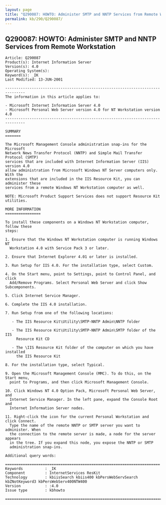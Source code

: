 ```yaml
---
layout: page
title: "Q290087: HOWTO: Administer SMTP and NNTP Services from Remote Workstation"
permalink: kb/290/Q290087/
---
```


## Q290087: HOWTO: Administer SMTP and NNTP Services from Remote Workstation

	Article: Q290087
	Product(s): Internet Information Server
	Version(s): 4.0
	Operating System(s): 
	Keyword(s): _IK
	Last Modified: 13-JUN-2001
	
	-------------------------------------------------------------------------------
	The information in this article applies to:
	
	- Microsoft Internet Information Server 4.0 
	- Microsoft Personal Web Server version 4.0 for NT Workstation version 4.0 
	-------------------------------------------------------------------------------
	
	SUMMARY
	=======
	
	The Microsoft Management Console administration snap-ins for the Microsoft
	Network News Transfer Protocol (NNTP) and Simple Mail Transfer Protocol (SMTP)
	services that are included with Internet Information Server (IIS) version 4.0
	allow administration from Microsoft Windows NT Server computers only. With the
	extensions that are included in the IIS Resource Kit, you can administer these
	services from a remote Windows NT Workstation computer as well.
	
	NOTE: Microsoft Product Support Services does not support Resource Kit utilities.
	
	MORE INFORMATION
	================
	
	To install these components on a Windows NT Workstation computer, follow these
	steps:
	
	1. Ensure that the Windows NT Workstation computer is running Windows NT
	  Workstation 4.0 with Service Pack 3 or later.
	
	2. Ensure that Internet Explorer 4.01 or later is installed.
	
	3. Run Setup for IIS 4.0. For the installation type, select Custom.
	
	4. On the Start menu, point to Settings, point to Control Panel, and click
	  Add/Remove Programs. Select Personal Web Server and click Show Subcomponents.
	
	5. Click Internet Service Manager.
	
	6. Complete the IIS 4.0 installation.
	
	7. Run Setup from one of the following locations:
	
	   - The IIS Resource Kit\Utility\SMTP-NNTP Admin\NNTP folder
	
	   - The IIS Resource Kit\Utility\SMTP-NNTP Admin\SMTP folder of the IIS
	     Resource Kit CD
	
	   - The \IIS Resource Kit folder of the computer on which you have installed
	     the IIS Resource Kit
	
	8. For the installation type, select Typical.
	
	9. Open the Microsoft Management Console (MMC). To do this, on the Start menu,
	  point to Programs, and then click Microsoft Management Console.
	
	10. Click Windows NT 4.0 Option Pack, Microsoft Personal Web Server, and
	  Internet Service Manager. In the left pane, expand the Console Root and
	  Internet Information Server nodes.
	
	11. Right-click the icon for the current Personal Workstation and click Connect.
	  Type the name of the remote NNTP or SMTP server you want to administer. When
	  the connection to the remote server is made, a node for the server appears
	  in the tree. If you expand this node, you expose the NNTP or SMTP
	  administration snap-ins.
	
	Additional query words:
	
	======================================================================
	Keywords          : _IK 
	Component         : InternetServices ResKit
	Technology        : kbiisSearch kbiis400 kbPersWebServSearch kbZNotKeyword3 kbPersWebServ400NTW400
	Version           : :4.0
	Issue type        : kbhowto
	
	=============================================================================
	
